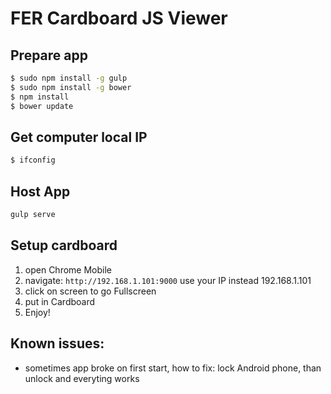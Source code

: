 # FER Cardboard JS Viewer

## Prepare app
```sh
$ sudo npm install -g gulp
$ sudo npm install -g bower
$ npm install
$ bower update
```

## Get computer local IP
```sh
$ ifconfig
```

## Host App
```sh
gulp serve
```

## Setup cardboard
1. open Chrome Mobile
2. navigate: `http://192.168.1.101:9000` use your IP instead 192.168.1.101
3. click on screen to go Fullscreen
4. put in Cardboard
5. Enjoy!

## Known issues:
- sometimes app broke on first start, how to fix: lock Android phone, than unlock and everyting works
